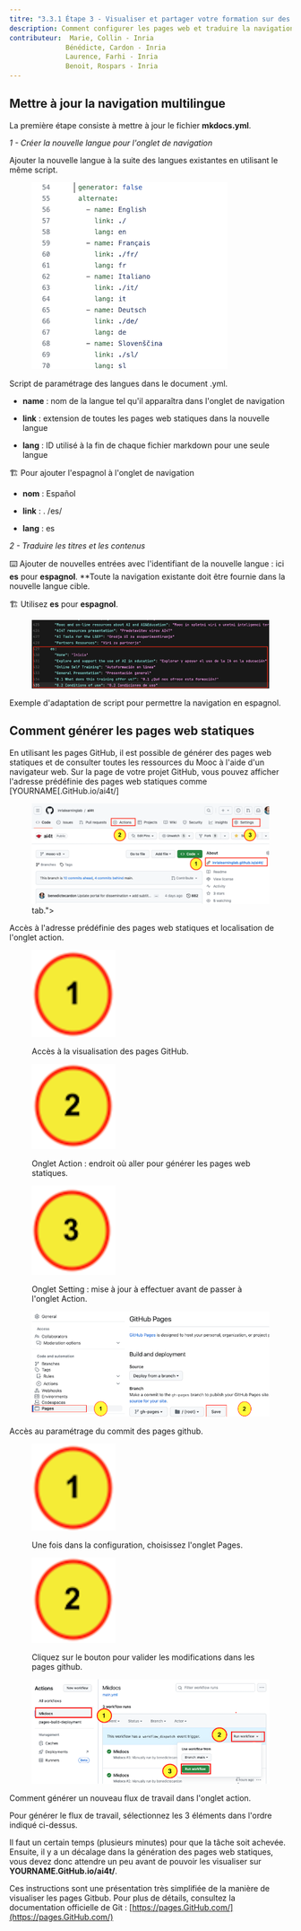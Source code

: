 ```yaml
---
titre: "3.3.1 Étape 3 - Visualiser et partager votre formation sur des pages web"
description: Comment configurer les pages web et traduire la navigation dans une nouvelle langue cible.
contributeur:  Marie, Collin - Inria
              Bénédicte, Cardon - Inria
              Laurence, Farhi - Inria
              Benoit, Rospars - Inria
---
```


## Mettre à jour la navigation multilingue

La première étape consiste à mettre à jour le fichier **mkdocs.yml**.

*1 - Créer la nouvelle langue pour l'onglet de navigation*

Ajouter la nouvelle langue à la suite des langues existantes en utilisant le même script.


<figure class="image-frame">
    <img src="images/3.3-add-of-a-new-language-in-the-tab.png" alt="Update of yml.file to create a new language on the GitHub portal - screencaption of GitHub.">
</figure>
<figcaption>Script de paramétrage des langues dans le document .yml.</figcaption>

- **name** : nom de la langue tel qu'il apparaîtra dans l'onglet de navigation

- **link** : extension de toutes les pages web statiques dans la nouvelle langue

- **lang** : ID utilisé à la fin de chaque fichier markdown pour une seule langue

🏗️ Pour ajouter l'espagnol à l'onglet de navigation

- **nom** : Español

- **link** : . /es/

- **lang** : es

*2 - Traduire les titres et les contenus*

⌨️ Ajouter de nouvelles entrées avec l'identifiant de la nouvelle langue : ici **es** pour **espagnol**. **Toute la navigation existante doit être fournie dans la nouvelle langue cible.

🏗️ Utilisez **es** pour **espagnol**.

<figure class="image-frame">
    <img src="images/3.3-Example-of-navigation-translation-to-es.png" alt="From line 429 of the mkdocs.yml: translation of some of the navigation of the Mooc pages - screen caption of the script.">
</figure>
<figcaption>Exemple d'adaptation de script pour permettre la navigation en espagnol.</figcaption>

## Comment générer les pages web statiques

En utilisant les pages GitHub, il est possible de générer des pages web statiques et de consulter toutes les ressources du Mooc à l'aide d'un navigateur web.
Sur la page de votre projet GitHub, vous pouvez afficher l'adresse prédéfinie des pages web statiques comme [YOURNAME[.GitHub.io/ai4t/]

<figure class="image-frame" >
    <img src="images/3.3-access-to-the-predefined-address-of-the-static-webpages-and-location-of-actions-tab.png" alt="Visual : access to the predefined address of the static webpages and localisation of actions tab.">  tab."&gt;
</figure>
<figcaption>Accès à l'adresse prédéfinie des pages web statiques et localisation de l'onglet action.</figcaption>

<figure class="inline-image">
    <img src="images/3.3-icone-note-1.png" alt="Icone 1: Access the visualisation of the GitHub pages.">
    <p>Accès à la visualisation des pages GitHub.</p>
</figure>

<figure class="inline-image">
    <img src="images/3.3-icone-note-2.png" alt="Icone 2 : Action tab : place to go to generate the static web pages.">
    <p>Onglet Action : endroit où aller pour générer les pages web statiques.</p>
</figure>

<figure class="inline-image">
    <img src="images/3.3-icone-note-3.png" alt="Icone 3: Setting tab : update to make before going to *Action*- the action tab.">
    <p>Onglet Setting : mise à jour à effectuer avant de passer à l'onglet Action.</p>
</figure>

<figure class="image-frame" >
    <img src="images/3.3-Commit-changes-in-gh-pages-prior-to-action-tab.png" alt="Visual : Access to the setting for the commit of github-pages">
</figure>
<figcaption>Accès au paramétrage du commit des pages github.</figcaption>

<figure class="inline-image">
    <img src="images/3.3-icone-note-1.png" alt="Icone 1 : Once in the setting, choose the Pages tab.">
    <p>Une fois dans la configuration, choisissez l'onglet Pages.</p>
</figure>

<figure class="inline-image">
    <img src="images/3.3-icone-note-2.png" alt="Icone 2 : Click on the button to commit changes in the gh-pages.">
    <p>Cliquez sur le bouton pour valider les modifications dans les pages github.</p>
</figure>

<figure class="image-frame" >
    <img src="images/3.3-How-to-run-workflow-in-Action.png" alt="Visual : generating a new workflow in the action tab.">
</figure>
<figcaption>Comment générer un nouveau flux de travail dans l'onglet action.</figcaption>

Pour générer le flux de travail, sélectionnez les 3 éléments dans l'ordre indiqué ci-dessus.

Il faut un certain temps (plusieurs minutes) pour que la tâche soit achevée. Ensuite, il y a un décalage dans la génération des pages web statiques, vous devez donc attendre un peu avant de pouvoir les visualiser sur **YOURNAME.GitHub.io/ai4t/**.

Ces instructions sont une présentation très simplifiée de la manière de visualiser les pages Gitbub. Pour plus de détails, consultez la documentation officielle de Git : [https://pages.GitHub.com/](https://pages.GitHub.com/)
